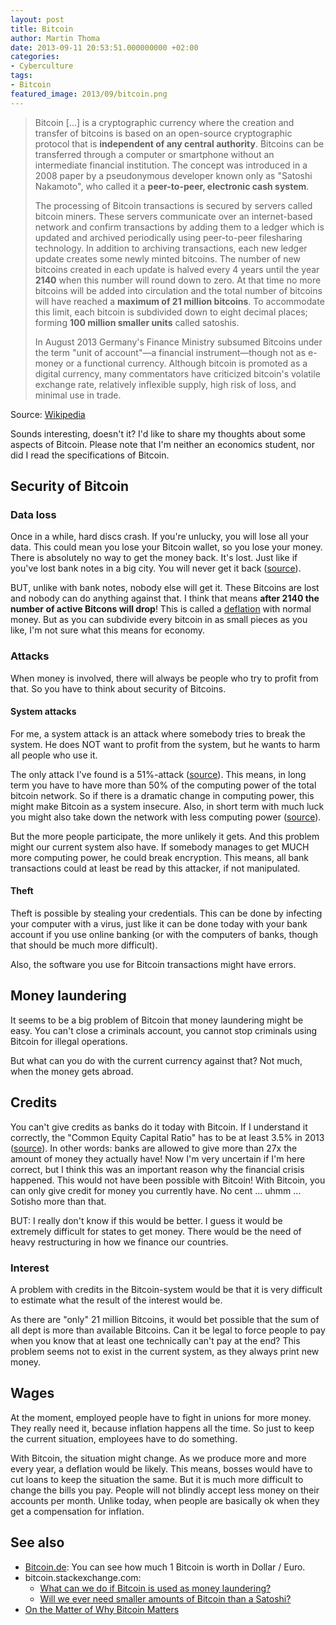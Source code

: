 ```yaml
---
layout: post
title: Bitcoin
author: Martin Thoma
date: 2013-09-11 20:53:51.000000000 +02:00
categories:
- Cyberculture
tags:
- Bitcoin
featured_image: 2013/09/bitcoin.png
---
```

<blockquote>Bitcoin [...] is a cryptographic currency where the creation and transfer of bitcoins is based on an open-source cryptographic protocol that is <strong>independent of any central authority</strong>. Bitcoins can be transferred through a computer or smartphone without an intermediate financial institution. The concept was introduced in a 2008 paper by a pseudonymous developer known only as "Satoshi Nakamoto", who called it a <strong>peer-to-peer, electronic cash system</strong>.

The processing of Bitcoin transactions is secured by servers called bitcoin miners. These servers communicate over an internet-based network and confirm transactions by adding them to a ledger which is updated and archived periodically using peer-to-peer filesharing technology. In addition to archiving transactions, each new ledger update creates some newly minted bitcoins. The number of new bitcoins created in each update is halved every 4 years until the year <strong>2140</strong> when this number will round down to zero. At that time no more bitcoins will be added into circulation and the total number of bitcoins will have reached a <strong>maximum of 21 million bitcoins</strong>. To accommodate this limit, each bitcoin is subdivided down to eight decimal places; forming <strong>100 million smaller units</strong> called satoshis.

In August 2013 Germany's Finance Ministry subsumed Bitcoins under the term "unit of account"&mdash;a financial instrument&mdash;though not as e-money or a functional currency. Although bitcoin is promoted as a digital currency, many commentators have criticized bitcoin's volatile exchange rate, relatively inflexible supply, high risk of loss, and minimal use in trade.</blockquote>

Source: <a href="https://en.wikipedia.org/w/index.php?title=Bitcoin&oldid=571455676">Wikipedia</a>

Sounds interesting, doesn't it? I'd like to share my thoughts about some aspects of Bitcoin. Please note that I'm neither an economics student, nor did I read the specifications of Bitcoin.

<h2>Security of Bitcoin</h2>
<h3>Data loss</h3>
Once in a while, hard discs crash. If you're unlucky, you will lose all your data. This could mean you lose your Bitcoin wallet, so you lose your money. There is absolutely no way to get the money back. It's lost. Just like if you've lost bank notes in a big city. You will never get it back (<a href="http://bitcoin.stackexchange.com/q/116/6721">source</a>).

BUT, unlike with bank notes, nobody else will get it. These Bitcoins are lost and nobody can do anything against that. I think that means <strong>after 2140 the number of active Bitcons will drop</strong>! This is called a <a href="https://en.wikipedia.org/wiki/Deflation">deflation</a> with normal money. But as you can subdivide every bitcoin in as small pieces as you like, I'm not sure what this means for economy.

<h3>Attacks</h3>
When money is involved, there will always be people who try to profit from that. So you have to think about security of Bitcoins.

<h4>System attacks</h4>
For me, a system attack is an attack where somebody tries to break the system. He does NOT want to profit from the system, but he wants to harm all people who use it.

The only attack I've found is a 51%-attack (<a href="https://en.bitcoin.it/wiki/Weaknesses#Attacker_has_a_lot_of_computing_power">source</a>). This means, in long term you have to have more than 50% of the computing power of the total bitcoin network. So if there is a dramatic change in computing power, this might make Bitcoin as a system insecure.
Also, in short term with much luck you might also take down the network with less computing power (<a href="http://bitcoin.stackexchange.com/a/10937/6721">source</a>).

But the more people participate, the more unlikely it gets. And this problem might our current system also have. If somebody manages to get MUCH more computing power, he could break encryption. This means, all bank transactions could at least be read by this attacker, if not manipulated.

<h4>Theft</h4>
Theft is possible by stealing your credentials. This can be done by infecting your computer with a virus, just like it can be done today with your bank account if you use online banking (or with the computers of banks, though that should be much more difficult).

Also, the software you use for Bitcoin transactions might have errors.

<h2>Money laundering</h2>
It seems to be a big problem of Bitcoin that money laundering might be easy. You can't close a criminals account, you cannot stop criminals using Bitcoin for illegal operations.

But what can you do with the current currency against that? Not much, when the money gets abroad.

<h2>Credits</h2>
You can't give credits as banks do it today with Bitcoin. If I understand it correctly, the "Common Equity Capital Ratio" has to be at least 3.5% in 2013 (<a href="https://en.wikipedia.org/wiki/Basel_III">source</a>). In other words: banks are allowed to give more than 27x the amount of money they actually have! Now I'm very uncertain if I'm here correct, but I think this was an important reason why the financial crisis happened. This would not have been possible with Bitcoin! With Bitcoin, you can only give credit for money you currently have. No cent ... uhmm ... Sotisho more than that.

BUT: I really don't know if this would be better. I guess it would be extremely difficult for states to get money. There would be the need of heavy restructuring in how we finance our countries.

<h3>Interest</h3>
A problem with credits in the Bitcoin-system would be that it is very difficult to estimate what the result of the interest would be.

As there are "only" 21 million Bitcoins, it would bet possible that the sum of all dept is more than available Bitcoins. Can it be legal to force people to pay when you know that at least one technically can't pay at the end?
This problem seems not to exist in the current system, as they always print new money.

<h2>Wages</h2>
At the moment, employed people have to fight in unions for more money. They really need it, because inflation happens all the time. So just to keep the current situation, employees have to do something.

With Bitcoin, the situation might change. As we produce more and more every year, a deflation would be likely. This means, bosses would have to cut loans to keep the situation the same. But it is much more difficult to change the bills you pay. People will not blindly accept less money on their accounts per month. Unlike today, when people are basically ok when they get a compensation for inflation.

<h2>See also</h2>
<ul>
  <li><a href="https://www.bitcoin.de/de">Bitcoin.de</a>: You can see how much 1 Bitcoin is worth in Dollar / Euro.</li>
  <li>bitcoin.stackexchange.com:
    <ul>
      <li><a href="http://bitcoin.stackexchange.com/q/13215/6721">What can we do if Bitcoin is used as money laundering?</a></li>
      <li><a href="http://bitcoin.stackexchange.com/q/122/6721">Will we ever need smaller amounts of Bitcoin than a Satoshi?</a></li>
    </ul>
  </li>
  <li><a href="https://medium.com/the-magazine/23e551c67a6">On the Matter of Why Bitcoin Matters</a></li>
</ul>
